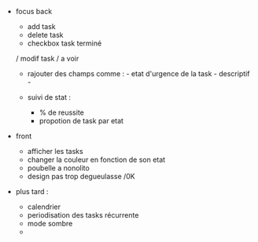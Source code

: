 - focus back
    - add task
    - delete task
    - checkbox task terminé
    
    / modif task / a voir
    - rajouter des champs comme : 
            - etat d'urgence de la task
            - descriptif 
            - 
    
    
    - suivi de stat :
        - % de reussite
        - propotion de task par etat



- front   
    - afficher les tasks 
    - changer la couleur en fonction de son etat
    - poubelle a nonolito
    - design pas trop degueulasse  /0K

- plus tard :
    - calendrier
    - periodisation des tasks récurrente
    - mode sombre
    - 
